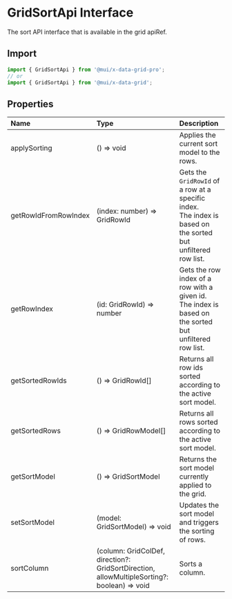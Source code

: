 # GridSortApi Interface

<p class="description">The sort API interface that is available in the grid apiRef.</p>

## Import

```js
import { GridSortApi } from '@mui/x-data-grid-pro';
// or
import { GridSortApi } from '@mui/x-data-grid';
```

## Properties

| Name                                                | Type                                                                                                                          | Description                                                                                                       |
| :-------------------------------------------------- | :---------------------------------------------------------------------------------------------------------------------------- | :---------------------------------------------------------------------------------------------------------------- |
| <span class="prop-name">applySorting</span>         | <span class="prop-type">() =&gt; void</span>                                                                                  | Applies the current sort model to the rows.                                                                       |
| <span class="prop-name">getRowIdFromRowIndex</span> | <span class="prop-type">(index: number) =&gt; GridRowId</span>                                                                | Gets the `GridRowId` of a row at a specific index.<br />The index is based on the sorted but unfiltered row list. |
| <span class="prop-name">getRowIndex</span>          | <span class="prop-type">(id: GridRowId) =&gt; number</span>                                                                   | Gets the row index of a row with a given id.<br />The index is based on the sorted but unfiltered row list.       |
| <span class="prop-name">getSortedRowIds</span>      | <span class="prop-type">() =&gt; GridRowId[]</span>                                                                           | Returns all row ids sorted according to the active sort model.                                                    |
| <span class="prop-name">getSortedRows</span>        | <span class="prop-type">() =&gt; GridRowModel[]</span>                                                                        | Returns all rows sorted according to the active sort model.                                                       |
| <span class="prop-name">getSortModel</span>         | <span class="prop-type">() =&gt; GridSortModel</span>                                                                         | Returns the sort model currently applied to the grid.                                                             |
| <span class="prop-name">setSortModel</span>         | <span class="prop-type">(model: GridSortModel) =&gt; void</span>                                                              | Updates the sort model and triggers the sorting of rows.                                                          |
| <span class="prop-name">sortColumn</span>           | <span class="prop-type">(column: GridColDef, direction?: GridSortDirection, allowMultipleSorting?: boolean) =&gt; void</span> | Sorts a column.                                                                                                   |
